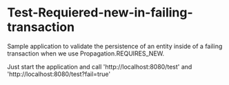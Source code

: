# Test-Requiered-new-in-failing-transaction

Sample application to validate the persistence of an entity inside of a failing transaction when we use Propagation.REQUIRES_NEW.

Just start the application and call 'http://localhost:8080/test' and 'http://localhost:8080/test?fail=true'
